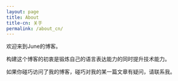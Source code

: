 ```yaml
---
layout: page
title: About
title-cn: 关于
permalink: /about_cn/
---
```


欢迎来到June的博客。

构建这个博客的初衷是锻炼自己的语言表达能力的同时提升技术能力。

如果你碰巧访问了我的博客，碰巧对我的某一篇文章有疑问，请联系我。

